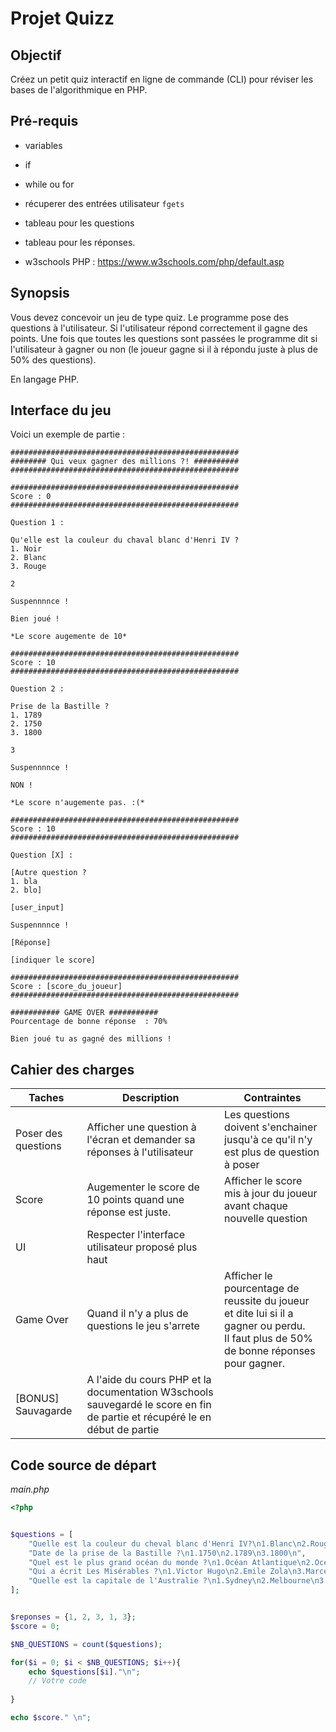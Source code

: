 # Projet Quizz

## Objectif

Créez un petit quiz interactif en ligne de commande (CLI) pour réviser les bases de l'algorithmique en PHP.


## Pré-requis
- variables
- if
- while ou for
- récuperer des entrées utilisateur `fgets`
- tableau pour les questions
- tableau pour les réponses.

- w3schools PHP : https://www.w3schools.com/php/default.asp

## Synopsis

Vous devez concevoir un jeu de type quiz. Le programme pose des questions à l'utilisateur. Si l'utilisateur répond correctement il gagne des points.
Une fois que toutes les questions sont passées le programme dit si l'utilisateur à gagner ou non (le joueur gagne si il à répondu juste à plus de 50% des questions).

En langage PHP.

## Interface du jeu
Voici un exemple de partie :

```
###################################################
######## Qui veux gagner des millions ?! ##########
###################################################

###################################################
Score : 0
###################################################

Question 1 :

Qu'elle est la couleur du chaval blanc d'Henri IV ?
1. Noir 
2. Blanc
3. Rouge

2

Suspennnnce ! 

Bien joué !

*Le score augemente de 10*

###################################################
Score : 10
###################################################

Question 2 :

Prise de la Bastille ?
1. 1789
2. 1750
3. 1800

3

Suspennnnce ! 

NON ! 

*Le score n'augemente pas. :(*

###################################################
Score : 10
###################################################

Question [X] :

[Autre question ?
1. bla
2. blo]

[user_input]

Suspennnnce ! 

[Réponse]

[indiquer le score]

###################################################
Score : [score_du_joueur]
###################################################

########### GAME OVER ###########
Pourcentage de bonne réponse  : 70%

Bien joué tu as gagné des millions !
```

## Cahier des charges

|Taches|Description|Contraintes|
|-|-|-|
|Poser des questions|Afficher une question à l'écran et demander sa réponses à l'utilisateur|Les questions doivent s'enchainer jusqu'à ce qu'il n'y est plus de question à poser|
| Score | Augementer le score de 10 points quand une réponse est juste.|Afficher le score mis à jour du joueur avant chaque nouvelle question |
|UI|Respecter l'interface utilisateur proposé plus haut|
|Game Over | Quand il n'y a plus de questions le jeu s'arrete|Afficher le pourcentage de reussite du joueur et dite lui si il a gagner ou perdu. <br> Il faut plus de 50% de bonne réponses pour gagner. |
| [BONUS] Sauvagarde | A l'aide du cours PHP et la documentation W3schools sauvegardé le score en fin de partie et récupéré le en début de partie |



## Code source de départ

*main.php*
```php
<?php


$questions = [
    "Quelle est la couleur du cheval blanc d'Henri IV?\n1.Blanc\n2.Rouge\n3.Noir\n",
    "Date de la prise de la Bastille ?\n1.1750\n2.1789\n3.1800\n",
    "Quel est le plus grand océan du monde ?\n1.Océan Atlantique\n2.Océan Indien\n3.Océan Pacifique\n",
    "Qui a écrit Les Misérables ?\n1.Victor Hugo\n2.Emile Zola\n3.Marcel Proust\n",
    "Quelle est la capitale de l'Australie ?\n1.Sydney\n2.Melbourne\n3.Canberra\n"
];


$reponses = {1, 2, 3, 1, 3};
$score = 0;

$NB_QUESTIONS = count($questions);

for($i = 0; $i < $NB_QUESTIONS; $i++){
    echo $questions[$i]."\n";
    // Votre code
    
}

echo $score." \n";
```
